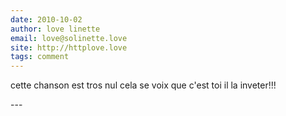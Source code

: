 ```yaml
---
date: 2010-10-02
author: love linette
email: love@solinette.love
site: http://httplove.love
tags: comment
---
```


<p>cette chanson est tros nul cela se voix que c'est toi il la inveter!!!</p>
---